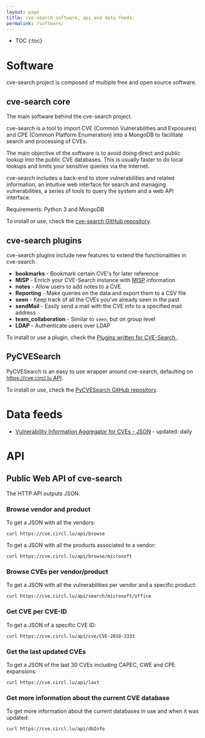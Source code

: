 ```yaml
---
layout: page
title: cve-search software, api and data feeds.
permalink: /software/
---
```


* TOC
{:toc}

# Software

cve-search project is composed of multiple free and open source software.

## cve-search core

The main software behind the cve-search project.

cve-search is a tool to import CVE (Common Vulnerabilities and Exposures) and CPE (Common Platform Enumeration) into a MongoDB to facilitate search and processing of CVEs.

The main objective of the software is to avoid doing direct and public lookup into the public CVE databases. This is usually faster to do local lookups and limits your sensitive queries via the Internet.

cve-search includes a back-end to store vulnerabilities and related information, an intuitive web interface for search and managing vulnerabilities, a series of tools to query the system and a web API interface.

Requirements: Python 3 and MongoDB

To install or use, check the [cve-search GitHub repository](https://github.com/cve-search/cve-search).

## cve-search plugins

cve-search plugins include new features to extend the functionalities in cve-search.

 * **bookmarks** - Bookmark certain CVE's for later reference
 * **MISP** - Enrich your CVE-Search instance with [MISP](http://www.misp-project.org/) information
 * **notes** - Allow users to add notes to a CVE
 * **Reporting** - Make queries on the data and export them to a CSV file
 * **seen** - Keep track of all the CVEs you've already seen in the past
 * **sendMail** - Easily send a mail with the CVE info to a specified mail address
 * **team_collaboration** - Similar to `seen`, but on group level
 * **LDAP** - Authenticate users over LDAP

To install or use a plugin, check the [Plugins written for CVE-Search ](https://github.com/cve-search/Plugins).

## PyCVESearch

PyCVESearch is an easy to use wrapper around cve-search, defaulting on [https://cve.circl.lu API](https://cve.circl.lu).

To install or use, check the [PyCVESearch GitHub repository](https://github.com/cve-search/PyCVESearch).

# Data feeds

- [Vulnerability Information Aggregator for CVEs  - JSON](https://www.cve-search.org/feeds/via4.json) - updated: daily

# API

## Public Web API of cve-search

The HTTP API outputs JSON.

### Browse vendor and product


To get a JSON with all the vendors:

~~~
curl https://cve.circl.lu/api/browse
~~~

To get a JSON with all the products associated to a vendor:

~~~
curl https://cve.circl.lu/api/browse/microsoft
~~~

### Browse CVEs per vendor/product

To get a JSON with all the vulnerabilities per vendor and a specific product:

~~~
curl https://cve.circl.lu/api/search/microsoft/office
~~~

### Get CVE per CVE-ID

To get a JSON of a specific CVE ID:

~~~
curl https://cve.circl.lu/api/cve/CVE-2010-3333
~~~

### Get the last updated CVEs

To get a JSON of the last 30 CVEs including CAPEC, CWE and CPE expansions:

~~~
curl https://cve.circl.lu/api/last
~~~

### Get more information about the current CVE database

To get more information about the current databases in use and when it was updated:

~~~
curl https://cve.circl.lu/api/dbInfo
~~~

